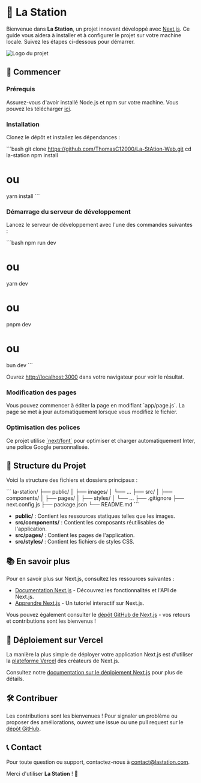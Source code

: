 
# 📡 La Station

Bienvenue dans **La Station**, un projet innovant développé avec [Next.js](https://nextjs.org/). Ce guide vous aidera à installer et à configurer le projet sur votre machine locale. Suivez les étapes ci-dessous pour démarrer.

![Logo du projet](https://github.com/ThomasC12000/La-StAtion-Web/app/favicon.ico/600x150.png?text=Logo+La+Station)

## 🚀 Commencer

### Prérequis

Assurez-vous d'avoir installé Node.js et npm sur votre machine. Vous pouvez les télécharger [ici](https://nodejs.org/).

### Installation

Clonez le dépôt et installez les dépendances :

\`\`\`bash
git clone https://github.com/ThomasC12000/La-StAtion-Web.git
cd la-station
npm install
# ou
yarn install
\`\`\`

### Démarrage du serveur de développement

Lancez le serveur de développement avec l'une des commandes suivantes :

\`\`\`bash
npm run dev
# ou
yarn dev
# ou
pnpm dev
# ou
bun dev
\`\`\`

Ouvrez [http://localhost:3000](http://localhost:3000) dans votre navigateur pour voir le résultat.

### Modification des pages

Vous pouvez commencer à éditer la page en modifiant \`app/page.js\`. La page se met à jour automatiquement lorsque vous modifiez le fichier.

### Optimisation des polices

Ce projet utilise [\`next/font\`](https://nextjs.org/docs/basic-features/font-optimization) pour optimiser et charger automatiquement Inter, une police Google personnalisée.

## 📁 Structure du Projet

Voici la structure des fichiers et dossiers principaux :

\`\`\`
la-station/
├── public/
│   ├── images/
│   └── ...
├── src/
│   ├── components/
│   ├── pages/
│   ├── styles/
│   └── ...
├── .gitignore
├── next.config.js
├── package.json
└── README.md
\`\`\`

- **public/** : Contient les ressources statiques telles que les images.
- **src/components/** : Contient les composants réutilisables de l'application.
- **src/pages/** : Contient les pages de l'application.
- **src/styles/** : Contient les fichiers de styles CSS.

## 📚 En savoir plus

Pour en savoir plus sur Next.js, consultez les ressources suivantes :

- [Documentation Next.js](https://nextjs.org/docs) - Découvrez les fonctionnalités et l'API de Next.js.
- [Apprendre Next.js](https://nextjs.org/learn) - Un tutoriel interactif sur Next.js.

Vous pouvez également consulter le [dépôt GitHub de Next.js](https://github.com/vercel/next.js/) - vos retours et contributions sont les bienvenus !

## 🚀 Déploiement sur Vercel

La manière la plus simple de déployer votre application Next.js est d'utiliser la [plateforme Vercel](https://vercel.com/new?utm_medium=default-template&filter=next.js&utm_source=create-next-app&utm_campaign=create-next-app-readme) des créateurs de Next.js.

Consultez notre [documentation sur le déploiement Next.js](https://nextjs.org/docs/deployment) pour plus de détails.

## 🛠️ Contribuer

Les contributions sont les bienvenues ! Pour signaler un problème ou proposer des améliorations, ouvrez une issue ou une pull request sur le [dépôt GitHub](https://github.com/votre-utilisateur/la-station).

## 📞 Contact

Pour toute question ou support, contactez-nous à [contact@lastation.com](mailto:contact@lastation.com).

Merci d'utiliser **La Station** ! 🚀
